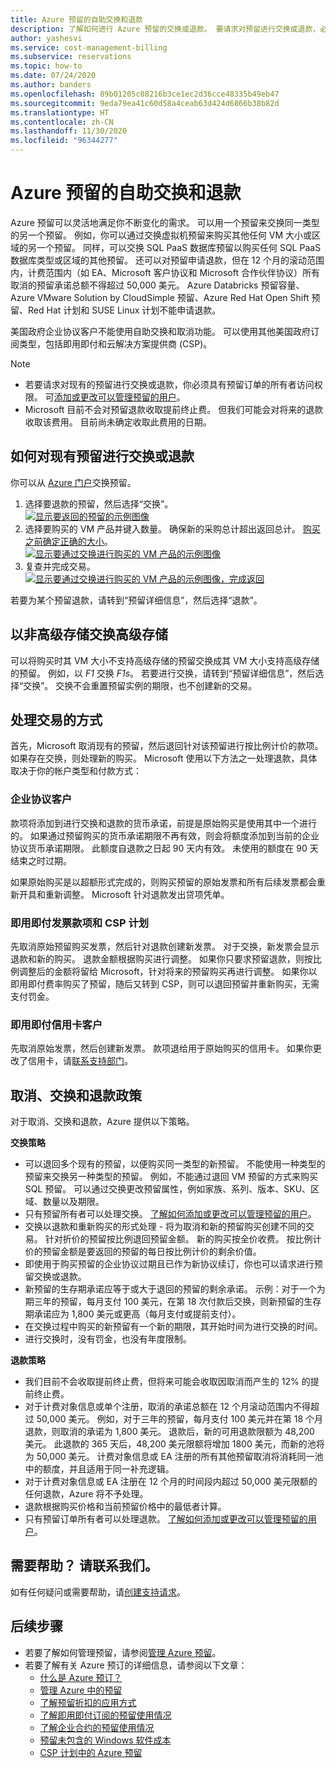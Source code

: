 ```yaml
---
title: Azure 预留的自助交换和退款
description: 了解如何进行 Azure 预留的交换或退款。 要请求对预留进行交换或退款，必须具有预留订单的所有者访问权限。
author: yashesvi
ms.service: cost-management-billing
ms.subservice: reservations
ms.topic: how-to
ms.date: 07/24/2020
ms.author: banders
ms.openlocfilehash: 89b01205c08216b3ce1ec2d36cce48335b49eb47
ms.sourcegitcommit: 9eda79ea41c60d58a4ceab63d424d6866b38b82d
ms.translationtype: HT
ms.contentlocale: zh-CN
ms.lasthandoff: 11/30/2020
ms.locfileid: "96344277"
---
```

# <a name="self-service-exchanges-and-refunds-for-azure-reservations"></a>Azure 预留的自助交换和退款

Azure 预留可以灵活地满足你不断变化的需求。 可以用一个预留来交换同一类型的另一个预留。 例如，你可以通过交换虚拟机预留来购买其他任何 VM 大小或区域的另一个预留。 同样，可以交换 SQL PaaS 数据库预留以购买任何 SQL PaaS 数据库类型或区域的其他预留。 还可以对预留申请退款，但在 12 个月的滚动范围内，计费范围内（如 EA、Microsoft 客户协议和 Microsoft 合作伙伴协议）所有取消的预留承诺总额不得超过 50,000 美元。 Azure Databricks 预留容量、Azure VMware Solution by CloudSimple 预留、Azure Red Hat Open Shift 预留、Red Hat 计划和 SUSE Linux 计划不能申请退款。

美国政府企业协议客户不能使用自助交换和取消功能。 可以使用其他美国政府订阅类型，包括即用即付和云解决方案提供商 (CSP)。

> [!NOTE]
> - 若要请求对现有的预留进行交换或退款，你必须具有预留订单的所有者访问权限。 可[添加或更改可以管理预留的用户](./manage-reserved-vm-instance.md#add-or-change-users-who-can-manage-a-reservation)。
> - Microsoft 目前不会对预留退款收取提前终止费。 但我们可能会对将来的退款收取该费用。 目前尚未确定收取此费用的日期。

## <a name="how-to-exchange-or-refund-an-existing-reservation"></a>如何对现有预留进行交换或退款

你可以从 [Azure 门户](https://portal.azure.com/#blade/Microsoft_Azure_Reservations/ReservationsBrowseBlade)交换预留。

1. 选择要退款的预留，然后选择“交换”。  
    [![显示要返回的预留的示例图像](./media/exchange-and-refund-azure-reservations/exchange-refund-return.png)](./media/exchange-and-refund-azure-reservations/exchange-refund-return.png#lightbox)
1. 选择要购买的 VM 产品并键入数量。 确保新的采购总计超出返回总计。 [购买之前确定正确的大小](../../virtual-machines/prepay-reserved-vm-instances.md#determine-the-right-vm-size-before-you-buy)。  
    [![显示要通过交换进行购买的 VM 产品的示例图像](./media/exchange-and-refund-azure-reservations/exchange-refund-select-purchase.png)](./media/exchange-and-refund-azure-reservations/exchange-refund-select-purchase.png#lightbox)
1. 复查并完成交易。  
    [![显示要通过交换进行购买的 VM 产品的示例图像，完成返回](./media/exchange-and-refund-azure-reservations/exchange-refund-confirm-exchange.png)](./media/exchange-and-refund-azure-reservations/exchange-refund-confirm-exchange.png#lightbox)

若要为某个预留退款，请转到“预留详细信息”，然后选择“退款”。

## <a name="exchange-non-premium-storage-for-premium-storage"></a>以非高级存储交换高级存储

可以将购买时其 VM 大小不支持高级存储的预留交换成其 VM 大小支持高级存储的预留。 例如，以 _F1_ 交换 _F1s_。 若要进行交换，请转到“预留详细信息”，然后选择“交换”。 交换不会重置预留实例的期限，也不创建新的交易。 

## <a name="how-transactions-are-processed"></a>处理交易的方式

首先，Microsoft 取消现有的预留，然后退回针对该预留进行按比例计价的款项。 如果存在交换，则处理新的购买。 Microsoft 使用以下方法之一处理退款，具体取决于你的帐户类型和付款方式：

### <a name="enterprise-agreement-customers"></a>企业协议客户

款项将添加到进行交换和退款的货币承诺，前提是原始购买是使用其中一个进行的。 如果通过预留购买的货币承诺期限不再有效，则会将额度添加到当前的企业协议货币承诺期限。 此额度自退款之日起 90 天内有效。 未使用的额度在 90 天结束之时过期。

如果原始购买是以超额形式完成的，则购买预留的原始发票和所有后续发票都会重新开具和重新调整。 Microsoft 针对退款发出贷项凭单。

### <a name="pay-as-you-go-invoice-payments-and-csp-program"></a>即用即付发票款项和 CSP 计划

先取消原始预留购买发票，然后针对退款创建新发票。 对于交换，新发票会显示退款和新的购买。 退款金额根据购买进行调整。 如果你只要求预留退款，则按比例调整后的金额将留给 Microsoft，针对将来的预留购买再进行调整。 如果你以即用即付费率购买了预留，随后又转到 CSP，则可以退回预留并重新购买，无需支付罚金。

### <a name="pay-as-you-go-credit-card-customers"></a>即用即付信用卡客户

先取消原始发票，然后创建新发票。 款项退给用于原始购买的信用卡。 如果你更改了信用卡，请[联系支持部门](https://portal.azure.com/#blade/Microsoft_Azure_Support/HelpAndSupportBlade/newsupportrequest)。

## <a name="cancel-exchange-and-refund-policies"></a>取消、交换和退款政策

对于取消、交换和退款，Azure 提供以下策略。

**交换策略**

- 可以退回多个现有的预留，以便购买同一类型的新预留。 不能使用一种类型的预留来交换另一种类型的预留。 例如，不能通过退回 VM 预留的方式来购买 SQL 预留。 可以通过交换更改预留属性，例如家族、系列、版本、SKU、区域、数量以及期限。
- 只有预留所有者可以处理交换。 [了解如何添加或更改可以管理预留的用户](manage-reserved-vm-instance.md#add-or-change-users-who-can-manage-a-reservation)。
- 交换以退款和重新购买的形式处理 - 将为取消和新的预留购买创建不同的交易。 针对折价的预留按比例退回预留金额。 新的购买按全价收费。 按比例计价的预留金额是要返回的预留的每日按比例计价的剩余价值。
- 即使用于购买预留的企业协议过期且已作为新协议续订，你也可以请求进行预留交换或退款。
- 新预留的生存期承诺应等于或大于退回的预留的剩余承诺。 示例：对于一个为期三年的预留，每月支付 100 美元，在第 18 次付款后交换，则新预留的生存期承诺应为 1,800 美元或更高（每月支付或提前支付）。
- 在交换过程中购买的新预留有一个新的期限，其开始时间为进行交换的时间。
- 进行交换时，没有罚金，也没有年度限制。

**退款策略**

- 我们目前不会收取提前终止费，但将来可能会收取因取消而产生的 12% 的提前终止费。
- 对于计费对象信息或单个注册，取消的承诺总额在 12 个月滚动范围内不得超过 50,000 美元。 例如，对于三年的预留，每月支付 100 美元并在第 18 个月退款，则取消的承诺为 1,800 美元。 退款后，新的可用退款限额为 48,200 美元。 此退款的 365 天后，48,200 美元限额将增加 1800 美元，而新的池将为 50,000 美元。 计费对象信息或 EA 注册的所有其他预留取消将消耗同一池中的额度，并且适用于同一补充逻辑。
- 对于计费对象信息或 EA 注册在 12 个月的时间段内超过 50,000 美元限额的任何退款，Azure 将不予处理。
- 退款根据购买价格和当前预留价格中的最低者计算。
- 只有预留订单所有者可以处理退款。 [了解如何添加或更改可以管理预留的用户](manage-reserved-vm-instance.md#add-or-change-users-who-can-manage-a-reservation)。

## <a name="need-help-contact-us"></a>需要帮助？ 请联系我们。

如有任何疑问或需要帮助，请[创建支持请求](https://portal.azure.com/#blade/Microsoft_Azure_Support/HelpAndSupportBlade/newsupportrequest)。

## <a name="next-steps"></a>后续步骤

- 若要了解如何管理预留，请参阅[管理 Azure 预留](manage-reserved-vm-instance.md)。
- 若要了解有关 Azure 预订的详细信息，请参阅以下文章：
    - [什么是 Azure 预订？](save-compute-costs-reservations.md)
    - [管理 Azure 中的预留](manage-reserved-vm-instance.md)
    - [了解预留折扣的应用方式](../manage/understand-vm-reservation-charges.md)
    - [了解即用即付订阅的预留使用情况](understand-reserved-instance-usage.md)
    - [了解企业合约的预留使用情况](understand-reserved-instance-usage-ea.md)
    - [预留未包含的 Windows 软件成本](reserved-instance-windows-software-costs.md)
    - [CSP 计划中的 Azure 预留](/partner-center/azure-reservations)